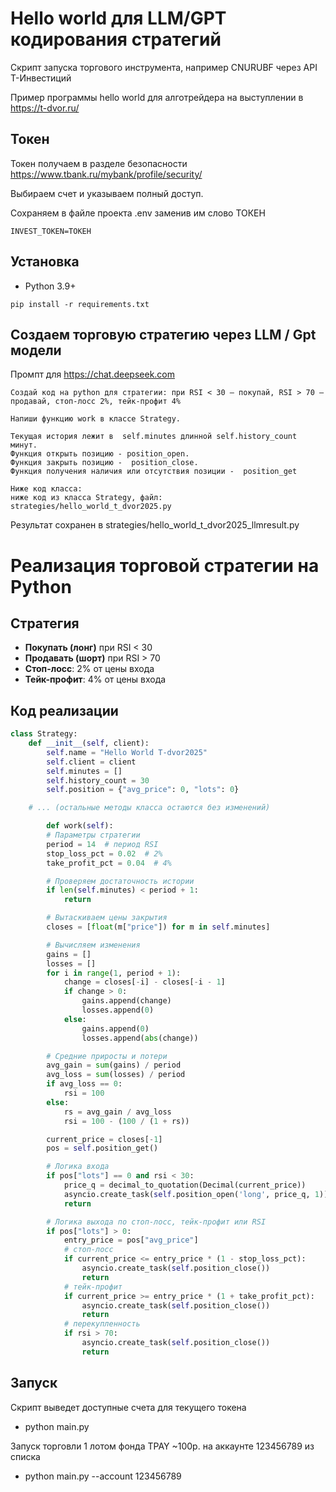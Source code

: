 # Hello world для LLM/GPT кодирования стратегий

Скрипт запуска торгового инструмента, например CNURUBF через API Т-Инвестиций

Пример программы hello world для алготрейдера на выступлении в https://t-dvor.ru/

## Токен

Токен получаем в разделе безопасности https://www.tbank.ru/mybank/profile/security/

Выбираем счет и указываем полный доступ.

Сохраняем в файле проекта .env заменив им слово ТОКЕН 
```
INVEST_TOKEN=ТОКЕН
```


## Установка
- Python 3.9+

```
pip install -r requirements.txt
```


## Создаем торговую стратегию через LLM / Gpt модели

Промпт для https://chat.deepseek.com

```
Создай код на python для стратегии: при RSI < 30 – покупай, RSI > 70 – продавай, стоп-лосс 2%, тейк-профит 4%

Напиши функцию work в классе Strategy.

Текущая история лежит в  self.minutes длинной self.history_count минут.
Функция открыть позицию - position_open.
Функция закрыть позицию -  position_close.
Функция получения наличия или отсутствия позиции -  position_get

Ниже код класса:
ниже код из класса Strategy, файл: strategies/hello_world_t_dvor2025.py
```

Результат сохранен в strategies/hello_world_t_dvor2025_llmresult.py


# Реализация торговой стратегии на Python

## Стратегия
- **Покупать (лонг)** при RSI < 30
- **Продавать (шорт)** при RSI > 70
- **Стоп-лосс**: 2% от цены входа
- **Тейк-профит**: 4% от цены входа

## Код реализации

```python
class Strategy:
    def __init__(self, client):
        self.name = "Hello World T-dvor2025"
        self.client = client
        self.minutes = []
        self.history_count = 30
        self.position = {"avg_price": 0, "lots": 0}

    # ... (остальные методы класса остаются без изменений)

        def work(self):
        # Параметры стратегии
        period = 14  # период RSI
        stop_loss_pct = 0.02  # 2%
        take_profit_pct = 0.04  # 4%

        # Проверяем достаточность истории
        if len(self.minutes) < period + 1:
            return

        # Вытаскиваем цены закрытия
        closes = [float(m["price"]) for m in self.minutes]

        # Вычисляем изменения
        gains = []
        losses = []
        for i in range(1, period + 1):
            change = closes[-i] - closes[-i - 1]
            if change > 0:
                gains.append(change)
                losses.append(0)
            else:
                gains.append(0)
                losses.append(abs(change))

        # Средние приросты и потери
        avg_gain = sum(gains) / period
        avg_loss = sum(losses) / period
        if avg_loss == 0:
            rsi = 100
        else:
            rs = avg_gain / avg_loss
            rsi = 100 - (100 / (1 + rs))

        current_price = closes[-1]
        pos = self.position_get()

        # Логика входа
        if pos["lots"] == 0 and rsi < 30:
            price_q = decimal_to_quotation(Decimal(current_price))
            asyncio.create_task(self.position_open('long', price_q, 1))
            return

        # Логика выхода по стоп-лосс, тейк-профит или RSI
        if pos["lots"] > 0:
            entry_price = pos["avg_price"]
            # стоп-лосс
            if current_price <= entry_price * (1 - stop_loss_pct):
                asyncio.create_task(self.position_close())
                return
            # тейк-профит
            if current_price >= entry_price * (1 + take_profit_pct):
                asyncio.create_task(self.position_close())
                return
            # перекупленность
            if rsi > 70:
                asyncio.create_task(self.position_close())
                return
```

## Запуск

Скрипт выведет доступные счета для текущего токена

- python main.py


Запуск торговли 1 лотом фонда TPAY ~100р. на аккаунте 123456789 из списка

- python main.py --account 123456789



